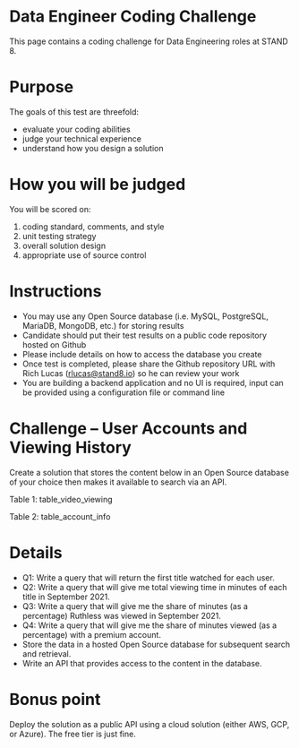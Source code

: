# Data Engineer Coding Challenge
This page contains a coding challenge for Data Engineering roles at STAND 8.

# Purpose
The goals of this test are threefold:
- evaluate your coding abilities
- judge your technical experience
- understand how you design a solution

# How you will be judged
You will be scored on:
1. coding standard, comments, and style
2. unit testing strategy
3. overall solution design
4. appropriate use of source control

# Instructions
- You may use any Open Source database (i.e. MySQL, PostgreSQL, MariaDB, MongoDB, etc.) for storing results 
- Candidate should put their test results on a public code repository hosted on Github
- Please include details on how to access the database you create
- Once test is completed, please share the Github repository URL with Rich Lucas (rlucas@stand8.io) so he can review your work
- You are building a backend application and no UI is required, input can be provided using a configuration file or command line

# Challenge – User Accounts and Viewing History
Create a solution that stores the content below in an Open Source database of your choice then makes it available to search via an API.

Table 1: table_video_viewing

Table 2: table_account_info


# Details
- Q1: Write a query that will return the first title watched for each user.
- Q2: Write a query that will give me total viewing time in minutes of each title in September 2021.
- Q3: Write a query that will give me the share of minutes (as a percentage) Ruthless was viewed in September 2021.
- Q4: Write a query that will give me the share of minutes viewed (as a percentage) with a premium account.
- Store the data in a hosted Open Source database for subsequent search and retrieval. 
- Write an API that provides access to the content in the database. 

# Bonus point
Deploy the solution as a public API using a cloud solution (either AWS, GCP, or Azure). The free tier is just fine.


